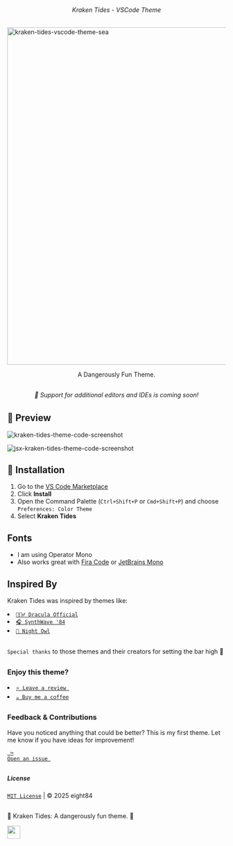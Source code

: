 
<h6 align="center">Kraken Tides - VSCode Theme</h3>
<img width="777" alt="kraken-tides-vscode-theme-sea" src="https://github.com/user-attachments/assets/3f52dca7-2ab1-4197-94f8-b4a3a2da16f5" />

<p align="center">A Dangerously Fun Theme.</p>

##
<h6 align="center">👀 Support for additional editors and IDEs is coming soon!</h6>


##
## 🌊 Preview

![kraken-tides-theme-code-screenshot](https://github.com/user-attachments/assets/b977e739-4f2c-4869-9332-36b71e351b4d)



![jsx-kraken-tides-theme-code-screenshot](https://github.com/user-attachments/assets/eaaa85c0-ce78-4f6f-9f19-5c8fa8d85b9b)


## 🐙 Installation

1. Go to the [VS Code Marketplace](https://marketplace.visualstudio.com/items?itemName=eight84.kraken-tides)
2. Click **Install**
3. Open the Command Palette (`Ctrl+Shift+P` or `Cmd+Shift+P`) and choose `Preferences: Color Theme`
4. Select **Kraken Tides**

## Fonts

- I am using Operator Mono
- Also works great with [Fira Code](https://github.com/tonsky/FiraCode) or [JetBrains Mono](https://www.jetbrains.com/lp/mono/)

## Inspired By

Kraken Tides was inspired by themes like:

<li><a href="https://draculatheme.com/"><code>🧛🏻‍♂️ Dracula Official</code></a></li>
<li><a href="https://marketplace.visualstudio.com/items?itemName=RobbOwen.synthwave-vscode"><code>🎧 SynthWave '84</code></a></li>
<li><a href="https://marketplace.visualstudio.com/items?itemName=sdras.night-owl"><code>🦉 Night Owl</code></a></li>
</br>

`Special thanks` to those themes and their creators for setting the bar high 🚀

##
### Enjoy this theme?

<li><a href="https://marketplace.visualstudio.com/items?itemName=eight84.kraken-tides"><code>⭐ Leave a review </code></a></li>
<li><a href="https://www.buymeacoffee.com/eight84"><code>☕️ Buy me a coffee</code></a></li>

##
### Feedback & Contributions

Have you noticed anything that could be better? This is my first theme. Let me know if you have ideas for improvement!

<a href="https://github.com/eight84/kraken-tides/issues"><code> ↪ Open an issue </code></a>

##
##### License

[`MIT License`](LICENSE) | © 2025 eight84

##

🪸 Kraken Tides: A dangerously fun theme. 🪸

<a href="https://www.buymeacoffee.com/eight84"><img src="https://cdn.buymeacoffee.com/buttons/v2/arial-orange.png" height="30px"></a>

